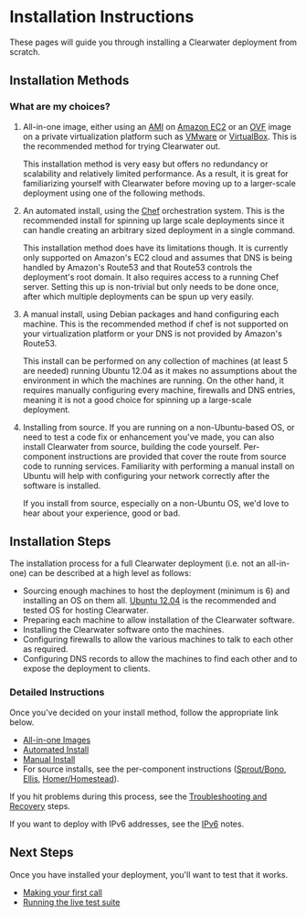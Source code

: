 # Installation Instructions

These pages will guide you through installing a Clearwater deployment from scratch.

## Installation Methods

### What are my choices?

1. All-in-one image, either using an [AMI](https://aws.amazon.com/amis/) on [Amazon EC2](http://aws.amazon.com/ec2/) or an [OVF](http://dmtf.org/standards/ovf) image on a private virtualization platform such as [VMware](http://www.vmware.com/) or [VirtualBox](https://www.virtualbox.org/).  This is the recommended method for trying Clearwater out.

    This installation method is very easy but offers no redundancy or scalability and relatively limited performance.  As a result, it is great for familiarizing yourself with Clearwater before moving up to a larger-scale deployment using one of the following methods.

2. An automated install, using the [Chef](http://www.opscode.com/chef/) orchestration system.  This is the recommended install for spinning up large scale deployments since it can handle creating an arbitrary sized deployment in a single command.

    This installation method does have its limitations though.  It is currently only supported on Amazon's EC2 cloud and assumes that DNS is being handled by Amazon's Route53 and that Route53 controls the deployment's root domain.  It also requires access to a running Chef server.  Setting this up is non-trivial but only needs to be done once, after which multiple deployments can be spun up very easily.

3. A manual install, using Debian packages and hand configuring each machine.  This is the recommended method if chef is not supported on your virtualization platform or your DNS is not provided by Amazon's Route53.

    This install can be performed on any collection of machines (at least 5 are needed) running Ubuntu 12.04 as it makes no assumptions about the environment in which the machines are running.  On the other hand, it requires manually configuring every machine, firewalls and DNS entries, meaning it is not a good choice for spinning up a large-scale deployment.

4. Installing from source.  If you are running on a non-Ubuntu-based OS, or need to test a code fix or enhancement you've made, you can also install Clearwater from source, building the code yourself.  Per-component instructions are provided that cover the route from source code to running services.  Familiarity with performing a manual install on Ubuntu will help with configuring your network correctly after the software is installed.

    If you install from source, especially on a non-Ubuntu OS, we'd love to hear about your experience, good or bad.

## Installation Steps

The installation process for a full Clearwater deployment (i.e. not an all-in-one) can be described at a high level as follows:

* Sourcing enough machines to host the deployment (minimum is 6) and installing an OS on them all.  [Ubuntu 12.04](http://releases.ubuntu.com/precise/) is the recommended and tested OS for hosting Clearwater.
* Preparing each machine to allow installation of the Clearwater software.
* Installing the Clearwater software onto the machines.
* Configuring firewalls to allow the various machines to talk to each other as required.
* Configuring DNS records to allow the machines to find each other and to expose the deployment to clients.

### Detailed Instructions

Once you've decided on your install method, follow the appropriate link below.

* [All-in-one Images](All_in_one_Images.md)
* [Automated Install](Automated_Install.md)
* [Manual Install](Manual_Install.md)
* For source installs, see the per-component instructions ([Sprout/Bono](https://github.com/Metaswitch/sprout/blob/master/docs/Development.md), [Ellis](https://github.com/Metaswitch/ellis/blob/master/docs/development.md), [Homer/Homestead](https://github.com/Metaswitch/crest/blob/master/docs/development.md)).

If you hit problems during this process, see the [Troubleshooting and Recovery](Troubleshooting_and_Recovery.md) steps.

If you want to deploy with IPv6 addresses, see the [IPv6](IPv6.md) notes.

## Next Steps

Once you have installed your deployment, you'll want to test that it works.

* [Making your first call](Making_your_first_call.md)
* [Running the live test suite](Running_the_live_tests.md)
